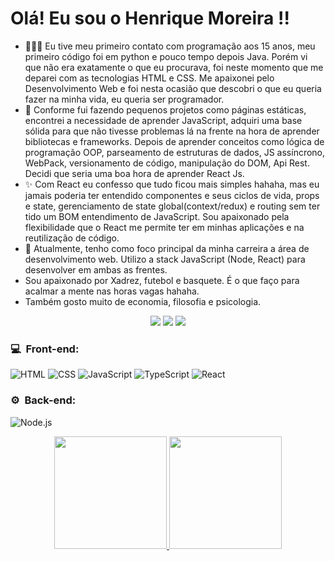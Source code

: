 # Olá! Eu sou o Henrique Moreira !!

- 👨🏻‍💻 Eu tive meu primeiro contato com programação aos 15 anos, meu primeiro código foi em python e pouco tempo depois Java. Porém vi que não era exatamente o que eu procurava, foi neste momento que me deparei com as tecnologias HTML e CSS. Me apaixonei pelo Desenvolvimento Web e foi nesta ocasião que descobri o que eu queria fazer na minha vida, eu queria ser programador.
- 🌱 Conforme fui fazendo pequenos projetos como páginas estáticas, encontrei a necessidade de aprender JavaScript, adquiri uma base sólida para que não tivesse problemas lá na frente na hora de aprender bibliotecas e frameworks. Depois de aprender conceitos como lógica de programação OOP, parseamento de estruturas de dados, JS assíncrono, WebPack, versionamento de código, manipulação do DOM, Api Rest. Decidi que seria uma boa hora de aprender React Js.
- ✨ Com React eu confesso que tudo ficou mais simples hahaha, mas eu jamais poderia ter entendido componentes e seus ciclos de vida, props e state, gerenciamento de state global(context/redux) e routing sem ter tido um BOM entendimento de JavaScript. Sou apaixonado pela flexibilidade que o React me permite ter em minhas aplicações e na reutilização de código.
- 🎈 Atualmente, tenho como foco principal da minha carreira a área de desenvolvimento web. Utilizo a stack JavaScript (Node, React) para desenvolver em ambas as frentes.
- Sou apaixonado por Xadrez, futebol e basquete. É o que faço para acalmar a mente nas horas vagas hahaha.
- Também gosto muito de economia, filosofia e psicologia.
  

<p align="center">
<a href="https://www.instagram.com/_henrique.moreira__/"><img src="https://img.shields.io/badge/-henriquemoreira_-E4405F?style=flat-square&logo=Instagram&logoColor=white"/></a>
<a href="https://www.linkedin.com/in/henrique-moreira-310106231/"><img src="https://img.shields.io/badge/-Henrique%20Moreira-0077B5?style=flat-square&logo=Linkedin&logoColor=white"/></a>
<a href="mailto:henriquemoreiradesouza4@gmail.com"><img src="https://img.shields.io/badge/-henriquemoreiradesouza4@gmail.com-D14836?style=flat-square&logo=Gmail&logoColor=white"/></a>
  
 <h3>💻 &nbsp;Front-end:</h3>
  
![HTML](https://img.shields.io/badge/-HTML-333333?style=flat&logo=HTML5)
![CSS](https://img.shields.io/badge/-CSS-333333?style=flat&logo=CSS3&logoColor=1572B6)
![JavaScript](https://img.shields.io/badge/-JavaScript-333333?style=flat&logo=javascript)
![TypeScript](https://img.shields.io/badge/-TypeScript-333333?style=flat&logo=typescript&logoColor=2D79C7)
![React](https://img.shields.io/badge/-React-333333?style=flat&logo=react)
  
  <h3>⚙️ &nbsp;Back-end:</h3>

![Node.js](https://img.shields.io/badge/-Node.js-333333?style=flat&logo=node.js)

<div align="center">
  <a href="https://github.com/HenriqueMoreira-1">
  <img height="180em" src="https://github-readme-stats.vercel.app/api?username=HenriqueMoreira-1&show_icons=true&theme=dracula&include_all_commits=true&count_private=true"/>
  <img height="180em" src="https://github-readme-stats.vercel.app/api/top-langs/?username=HenriqueMoreira-1&layout=compact&langs_count=7&theme=dracula"/>
</div>
  
